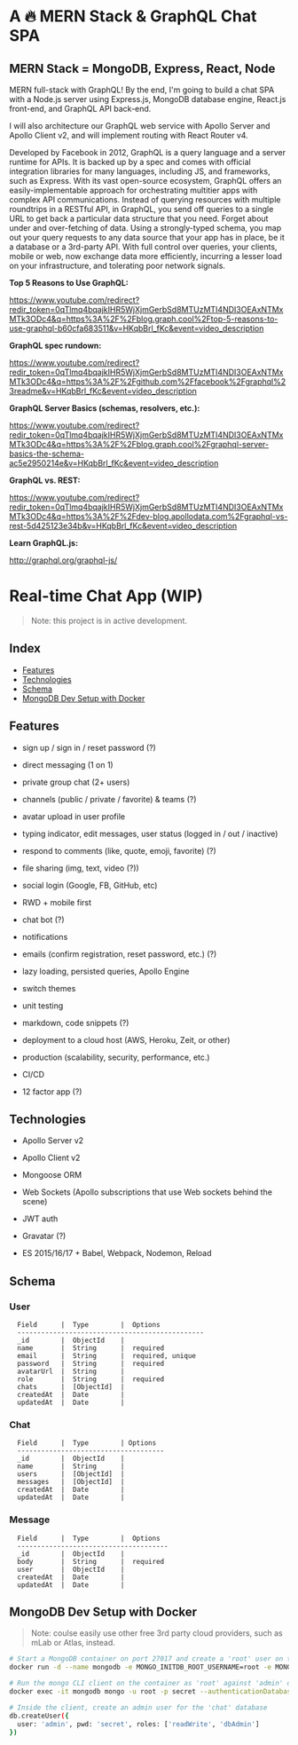 # A 🔥 MERN Stack & GraphQL Chat SPA
## MERN Stack = MongoDB, Express, React, Node

MERN full-stack with GraphQL! By the end, I'm going to build a chat SPA with a Node.js server using Express.js, MongoDB database engine, React.js front-end, and GraphQL API back-end.


I will also architecture our GraphQL web service with Apollo Server and Apollo Client v2, and will implement routing with React Router v4.

Developed by Facebook in 2012, GraphQL is a query language and a server runtime for APIs. It is backed up by a spec and comes with official integration libraries for many languages, including JS, and frameworks, such as Express. With its vast open-source ecosystem, GraphQL offers an easily-implementable approach for orchestrating multitier apps with complex API communications. Instead of querying resources with multiple roundtrips in a RESTful API, in GraphQL, you send off queries to a single URL to get back a particular data structure that you need. Forget about under and over-fetching of data. Using a strongly-typed schema, you map out your query requests to any data source that your app has in place, be it a database or a 3rd-party API. With full control over queries, your clients, mobile or web, now exchange data more efficiently, incurring a lesser load on your infrastructure, and tolerating poor network signals.

**Top 5 Reasons to Use GraphQL:**

https://www.youtube.com/redirect?redir_token=0qTlmq4bqajkIHR5WjXjmGerbSd8MTUzMTI4NDI3OEAxNTMxMTk3ODc4&q=https%3A%2F%2Fblog.graph.cool%2Ftop-5-reasons-to-use-graphql-b60cfa683511&v=HKqbBrl_fKc&event=video_description

**GraphQL spec rundown:**

https://www.youtube.com/redirect?redir_token=0qTlmq4bqajkIHR5WjXjmGerbSd8MTUzMTI4NDI3OEAxNTMxMTk3ODc4&q=https%3A%2F%2Fgithub.com%2Ffacebook%2Fgraphql%23readme&v=HKqbBrl_fKc&event=video_description

**GraphQL Server Basics (schemas, resolvers, etc.):**

https://www.youtube.com/redirect?redir_token=0qTlmq4bqajkIHR5WjXjmGerbSd8MTUzMTI4NDI3OEAxNTMxMTk3ODc4&q=https%3A%2F%2Fblog.graph.cool%2Fgraphql-server-basics-the-schema-ac5e2950214e&v=HKqbBrl_fKc&event=video_description

**GraphQL vs. REST:**

https://www.youtube.com/redirect?redir_token=0qTlmq4bqajkIHR5WjXjmGerbSd8MTUzMTI4NDI3OEAxNTMxMTk3ODc4&q=https%3A%2F%2Fdev-blog.apollodata.com%2Fgraphql-vs-rest-5d425123e34b&v=HKqbBrl_fKc&event=video_description

**Learn GraphQL.js:**

http://graphql.org/graphql-js/


# Real-time Chat App (WIP)

> Note: this project is in active development.

## Index

- [Features](#features)
- [Technologies](#technologies)
- [Schema](#schema)
- [MongoDB Dev Setup with Docker](#mongodb-dev-setup-with-docker)

## Features

* sign up / sign in / reset password (?)

* direct messaging (1 on 1)

* private group chat (2+ users)

* channels (public / private / favorite) & teams (?)

* avatar upload in user profile

* typing indicator, edit messages, user status (logged in / out / inactive)

* respond to comments (like, quote, emoji, favorite) (?)

* file sharing (img, text, video (?))

* social login (Google, FB, GitHub, etc)

* RWD + mobile first

* chat bot (?)

* notifications

* emails (confirm registration, reset password, etc.) (?)

* lazy loading, persisted queries, Apollo Engine

* switch themes

* unit testing

* markdown, code snippets (?)

* deployment to a cloud host (AWS, Heroku, Zeit, or other)

* production (scalability, security, performance, etc.)

* CI/CD

* 12 factor app (?)

## Technologies

* Apollo Server v2

* Apollo Client v2

* Mongoose ORM

* Web Sockets (Apollo subscriptions that use Web sockets behind the scene)

* JWT auth

* Gravatar (?)

* ES 2015/16/17 + Babel, Webpack, Nodemon, Reload

## Schema

### User

```
  Field      |  Type        |  Options
  -----------------------------------------------
  _id        |  ObjectId    |
  name       |  String      |  required
  email      |  String      |  required, unique
  password   |  String      |  required
  avatarUrl  |  String      |
  role       |  String      |  required
  chats      |  [ObjectId]  |
  createdAt  |  Date        |
  updatedAt  |  Date        |
```

### Chat

```
  Field      |  Type        | Options
  -------------------------------------
  _id        |  ObjectId    |
  name       |  String      |
  users      |  [ObjectId]  |
  messages   |  [ObjectId]  |
  createdAt  |  Date        |
  updatedAt  |  Date        |
```

### Message

```
  Field      |  Type        |  Options
  --------------------------------------
  _id        |  ObjectId    |
  body       |  String      |  required
  user       |  ObjectId    |
  createdAt  |  Date        |
  updatedAt  |  Date        |
```

## MongoDB Dev Setup with Docker

> Note: coulse easily use other free 3rd party cloud providers, such as mLab or Atlas, instead.

```sh
# Start a MongoDB container on port 27017 and create a 'root' user on the 'admin' database
docker run -d --name mongodb -e MONGO_INITDB_ROOT_USERNAME=root -e MONGO_INITDB_ROOT_PASSWORD=secret mongo

# Run the mongo CLI client on the container as 'root' against 'admin' database and connect to 'chat'
docker exec -it mongodb mongo -u root -p secret --authenticationDatabase admin chat

# Inside the client, create an admin user for the 'chat' database
db.createUser({
  user: 'admin', pwd: 'secret', roles: ['readWrite', 'dbAdmin']
})
```

